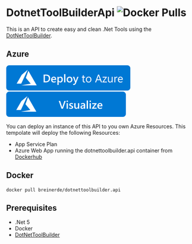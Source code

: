  # DotnetToolBuilderApi  ![Docker Pulls](https://img.shields.io/docker/pulls/breinerde/dotnettoolbuilder.api)


This is an API to create easy and clean .Net Tools using the [DotNetToolBuilder](https://renepeuser.visualstudio.com/DotNetToolBuilder).


## Azure

[![Deploy To Azure](https://raw.githubusercontent.com/Azure/azure-quickstart-templates/master/1-CONTRIBUTION-GUIDE/images/deploytoazure.svg?sanitize=true)](https://portal.azure.com/#create/Microsoft.Template/uri/https%3A%2F%2Fraw.githubusercontent.com%2FBreinerDe%2Fdotnettoolbuilder.api%2Fmain%2FAzure%2Fazuredeploy.json%3Ftoken%3DALF6BHSPCPPTZNCRL2YMP5TABWXEU)
[![Visualize](https://raw.githubusercontent.com/Azure/azure-quickstart-templates/master/1-CONTRIBUTION-GUIDE/images/visualizebutton.svg?sanitize=true)](http://armviz.io/#/?load=https%3A%2F%2Fraw.githubusercontent.com%2FBreinerDe%2Fdotnettoolbuilder.api%2Fmain%2FAzure%2Fazuredeploy.json%3Ftoken%3DALF6BHSPCPPTZNCRL2YMP5TABWXEU)



You can deploy an instance of this API to you own Azure Resources.
This tempolate will deploy the following Resources:

* App Service Plan
* Azure Web App running the dotnettoolbuilder.api container from [Dockerhub ](https://hub.docker.com/r/breinerde/dotnettoolbuilder.api)


## Docker 

```
docker pull breinerde/dotnettoolbuilder.api
```


## Prerequisites

* .Net 5
* Docker
* [DotNetToolBuilder](https://www.nuget.org/packages/DotNetTool.Builder/)





